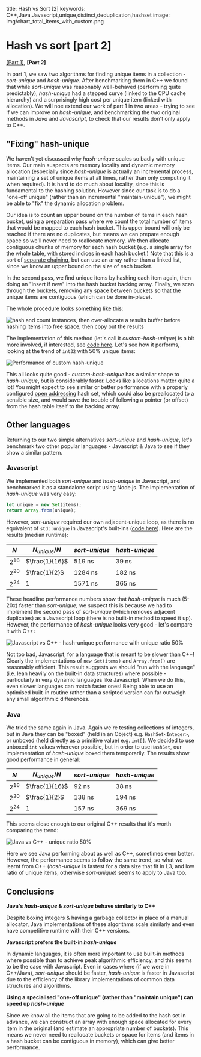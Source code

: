 title: Hash vs Sort [2]
keywords: C++,Java,Javascript,unique,distinct,deduplication,hashset
image: img/chart_total_items_with_custom.png

# Hash vs sort \[part 2\]

[\[Part 1\]](../2019-09-hash-vs-sort/article.md), **\[Part 2\]**

In part 1, we saw two algorithms for finding unique items in a collection - _sort-unique_ and _hash-unique_. After benchmarking them in C++ we found that while _sort-unique_ was reasonably well-behaved (performing quite predictably), _hash-unique_ had a stepped curve (linked to the CPU cache hierarchy) and a surprisingly high cost per unique item (linked with allocation). We will noe extend our work of part 1 in two areas - trying to see if we can improve on _hash-unique_, and benchmarking the two original methods in _Java_ and _Javascript_, to check that our results don't only apply to C++.

## "Fixing" hash-unique

We haven't yet discussed why _hash-unique_ scales so badly with unique items. Our main suspects are memory locality and dynamic memory allocation (especially since _hash-unique_ is actually an incremental process, maintaining a set of unique items at all times, rather than only computing it when required). It is hard to do much about locality, since this is fundamental to the hashing solution. However since our task is to do a "one-off unique" (rather than an incremental "maintain-unique"), we might be able to "fix" the dynamic allocation problem.

Our idea is to count an upper bound on the number of items in each hash bucket, using a preparation pass where we count the total number of items that would be mapped to each hash bucket. This upper bound will only be reached if there are no duplicates, but means we can prepare enough space so we'll never need to reallocate memory. We then allocate contiguous chunks of memory for each hash bucket (e.g. a single array for the whole table, with stored indices in each hash bucket.) Note that this is a sort of [separate chaining](https://en.wikipedia.org/wiki/Hash_table#Separate_chaining), but can use an array rather than a linked list, since we know an upper bound on the size of each bucket.

In the second pass, we find unique items by hashing each item again, then doing an "insert if new" into the hash bucket backing array. Finally, we scan through the buckets, removing any space between buckets so that the unique items are contiguous (which can be done in-place).

The whole procedure looks something like this:

![hash and count instances, then over-allocate a results buffer before hashing items into free space, then copy out the results](img/custom_hash_unique.svg)

The implementation of this method (let's call it _custom-hash-unique_) is a bit more involved, if interested, see [code here](https://github.com/DouglasOrr/DouglasOrr.github.io/blob/examples/2019-09-hash-vs-sort/hashvssort.cpp). Let's see how it performs, looking at the trend of `int32` with 50% unique items:

![Performance of custom hash-unique](img/chart_total_items_with_custom.png)

This all looks quite good - _custom-hash-unique_ has a similar shape to _hash-unique_, but is considerably faster. Looks like allocations matter quite a lot! You might expect to see similar or better performance with a properly configured [open addressing](https://en.wikipedia.org/wiki/Hash_table#Open_addressing) hash set, which could also be preallocated to a sensible size, and would save the trouble of following a pointer (or offset) from the hash table itself to the backing array.

## Other languages

Returning to our two simple alternatives _sort-unique_ and _hash-unique_, let's benchmark two other popular languages - Javascript & Java to see if they show a similar pattern.

### Javascript

We implemented both _sort-unique_ and _hash-unique_ in Javascript, and benchmarked it as a standalone script using Node.js. The implementation of _hash-unique_ was very easy:

```javascript
let unique = new Set(items);
return Array.from(unique);
```

However, _sort-unique_ required our own adjacent-unique loop, as there is no equivalent of `std::unique` in Javascript's built-ins ([code here](https://github.com/DouglasOrr/DouglasOrr.github.io/blob/examples/2019-09-hash-vs-sort/hashvssort.js)). Here are the results (median runtime):

| $N$      | $N_{unique}/N$ | _sort-unique_ | _hash-unique_                               |
| -------- | -------------- | ------------- | ------------------------------------------- |
| $2^{16}$ | $\frac{1}{16}$ | 519 ns        | <span class="result-positive">39 ns</span>  |
| $2^{20}$ | $\frac{1}{2}$  | 1284 ns       | <span class="result-positive">182 ns</span> |
| $2^{24}$ | $1$            | 1571 ns       | <span class="result-positive">365 ns</span> |

These headline performance numbers show that _hash-unique_ is much (5-20x) faster than _sort-unique_; we suspect this is because we had to implement the second pass of _sort-unique_ (which removes adjacent duplicates) as a Javascript loop (there is no built-in method to speed it up). However, the performance of _hash-unique_ looks very good - let's compare it with C++:

![Javascript vs C++ - hash-unique performance with unique ratio 50%](img/chart_javascript_vs_cpp.png)

Not too bad, Javascript, for a language that is meant to be slower than C++! Clearly the implementations of `new Set(items)` and `Array.from()` are reasonably efficient. This result suggests we should "run with the language" (i.e. lean heavily on the built-in data structures) where possible - particularly in very dynamic languages like Javascript. When we do this, even slower languages can match faster ones! Being able to use an optimised built-in routine rather than a scripted version can far outweigh any small algorithmic differences.

### Java

We tried the same again in Java. Again we're testing collections of integers, but in Java they can be "boxed" (held in an Object) e.g. `HashSet<Integer>`, or unboxed (held directly as a primitive value) e.g. `int[]`. We decided to use unboxed `int` values wherever possible, but in order to use `HashSet`, our implementation of _hash-unique_ boxed them temporarily. The results show good performance in general:

| $N$      | $N_{unique}/N$ | _sort-unique_                               | _hash-unique_                              |
| -------- | -------------- | ------------------------------------------- | ------------------------------------------ |
| $2^{16}$ | $\frac{1}{16}$ | 92 ns                                       | <span class="result-positive">38 ns</span> |
| $2^{20}$ | $\frac{1}{2}$  | 138 ns                                      | 194 ns                                     |
| $2^{24}$ | $1$            | <span class="result-positive">157 ns</span> | 369 ns                                     |

This seems close enough to our original C++ results that it's worth comparing the trend:

![Java vs C++ - unique ratio 50%](img/chart_java_vs_cpp.png)

Here we see Java performing about as well as C++, sometimes even better. However, the performance seems to follow the same trend, so what we learnt from C++ (_hash-unique_ is fastest for a data size that fit in L3, and low ratio of unique items, otherwise _sort-unique_) seems to apply to Java too.

## Conclusions

**Java's _hash-unique_ & _sort-unique_ behave similarly to C++**

Despite boxing integers & having a garbage collector in place of a manual allocator, Java implementations of these algorithms scale similarly and even have competitive runtime with their C++ versions.

**Javascript prefers the built-in _hash-unique_**

In dynamic languages, it is often more important to use built-in methods where possible than to achieve peak algorithmic efficiency, and this seems to be the case with Javascript. Even in cases where (if we were in C++/Java), _sort-unique_ should be faster, _hash-unique_ is faster in Javascript due to the efficiency of the library implementations of common data structures and algorithms.

**Using a specialised "one-off unique" (rather than "maintain unique") can speed up _hash-unique_**

Since we know all the items that are going to be added to the hash set in advance, we can construct an array with enough space allocated for every item in the original (and estimate an appropriate number of buckets). This means we never need to reallocate buckets or space for items (and items in a hash bucket can be contiguous in memory), which can give better performance.
